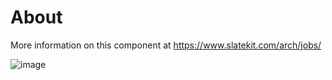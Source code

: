 # About
More information on this component at https://www.slatekit.com/arch/jobs/

![image](https://www.slatekit.com/assets/app/media/arch/slatekit-jobs.png)
